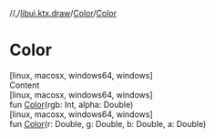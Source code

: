 //[.](../../index.md)/[libui.ktx.draw](../index.md)/[Color](index.md)/[Color](-color.md)



# Color  
[linux, macosx, windows64, windows]  
Content  
[linux, macosx, windows64, windows]  
fun [Color](-color.md)(rgb: Int, alpha: Double)  
[linux, macosx, windows64, windows]  
fun [Color](-color.md)(r: Double, g: Double, b: Double, a: Double)  



